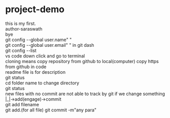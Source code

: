 # project-demo
this is my first.
<br>
author-saraswath
<br>
bye
<br>
git config --global user.name" "
<br>
git config --global user.email" "  in git dash
<br>
git config --list <br>
vs code down click and go to terminal
<br>
cloning means copy repository from github to local(computer) copy https from github in code
<br>
readme file is for description
<br>
git status
<br>
cd folder name to change directory
<br>
git status <br>
new files with no commit are not able to track by git if we change something<br>
|_|->add(engage)->commit<br>
git add filename<br>
git add.(for all file)
git commit -m"any para"
